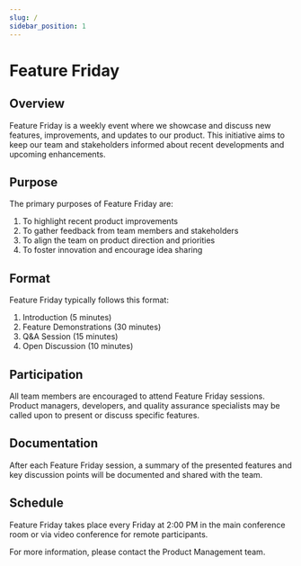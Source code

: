 ```yaml
---
slug: /
sidebar_position: 1
---
```


# Feature Friday

## Overview

Feature Friday is a weekly event where we showcase and discuss new features, improvements, and updates to our product. This initiative aims to keep our team and stakeholders informed about recent developments and upcoming enhancements.

## Purpose

The primary purposes of Feature Friday are:

1. To highlight recent product improvements
2. To gather feedback from team members and stakeholders
3. To align the team on product direction and priorities
4. To foster innovation and encourage idea sharing

## Format

Feature Friday typically follows this format:

1. Introduction (5 minutes)
2. Feature Demonstrations (30 minutes)
3. Q&A Session (15 minutes)
4. Open Discussion (10 minutes)

## Participation

All team members are encouraged to attend Feature Friday sessions. Product managers, developers, and quality assurance specialists may be called upon to present or discuss specific features.

## Documentation

After each Feature Friday session, a summary of the presented features and key discussion points will be documented and shared with the team.

## Schedule

Feature Friday takes place every Friday at 2:00 PM in the main conference room or via video conference for remote participants.

For more information, please contact the Product Management team.
